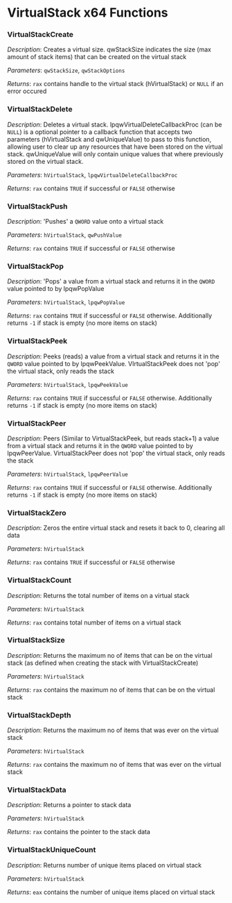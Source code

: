 # VirtualStack x64 Functions

### VirtualStackCreate

*Description*: Creates a virtual size. qwStackSize indicates the size (max amount of stack items) that can be created on the virtual stack

*Parameters*: `qwStackSize`, `qwStackOptions`

*Returns*: `rax` contains handle to the virtual stack (hVirtualStack) or `NULL` if an error occured

### VirtualStackDelete

*Description*: Deletes a virtual stack. lpqwVirtualDeleteCallbackProc (can be `NULL`) is a optional pointer to a callback function that accepts two parameters (hVirtualStack and qwUniqueValue) to pass to this function, allowing user to clear up any resources that have been stored on the virtual stack. qwUniqueValue will only contain unique values that where previously stored on the virtual stack.

*Parameters*: `hVirtualStack`, `lpqwVirtualDeleteCallbackProc`

*Returns*: `rax` contains `TRUE` if successful or `FALSE` otherwise

### VirtualStackPush

*Description*: 'Pushes' a `QWORD` value onto a virtual stack

*Parameters*: `hVirtualStack`, `qwPushValue`

*Returns*: `rax` contains `TRUE` if successful or `FALSE` otherwise

### VirtualStackPop

*Description*: 'Pops' a value from a virtual stack and returns it in the `QWORD` value pointed to by lpqwPopValue

*Parameters*: `hVirtualStack`, `lpqwPopValue`

*Returns*: `rax` contains `TRUE` if successful or `FALSE` otherwise. Additionally returns `-1` if stack is empty (no more items on stack)

### VirtualStackPeek

*Description*: Peeks (reads) a value from a virtual stack and returns it in the `QWORD` value pointed to by lpqwPeekValue. VIrtualStackPeek does not 'pop' the virtual stack, only reads the stack

*Parameters*: `hVirtualStack`, `lpqwPeekValue`

*Returns*: `rax` contains `TRUE` if successful or `FALSE` otherwise. Additionally returns `-1` if stack is empty (no more items on stack)

### VirtualStackPeer

*Description*: Peers (Similar to VirtualStackPeek, but reads stack+1) a value from a virtual stack and returns it in the `QWORD` value pointed to by lpqwPeerValue. VirtualStackPeer does not 'pop' the virtual stack, only reads the stack

*Parameters*: `hVirtualStack`, `lpqwPeerValue`

*Returns*: `rax` contains `TRUE` if successful or `FALSE` otherwise. Additionally returns `-1` if stack is empty (no more items on stack)

### VirtualStackZero

*Description*: Zeros the entire virtual stack and resets it back to 0, clearing all data

*Parameters*: `hVirtualStack`

*Returns*: `rax` contains `TRUE` if successful or `FALSE` otherwise

### VirtualStackCount

*Description*: Returns the total number of items on a virtual stack

*Parameters*: `hVirtualStack`

*Returns*: `rax` contains total number of items on a virtual stack

### VirtualStackSize

*Description*: Returns the maximum no of items that can be on the virtual stack (as defined when creating the stack with VirtualStackCreate)

*Parameters*: `hVirtualStack`

*Returns*: `rax` contains the maximum no of items that can be on the virtual stack

### VirtualStackDepth

*Description*: Returns the maximum no of items that was ever on the virtual stack

*Parameters*: `hVirtualStack`

*Returns*: `rax` contains the maximum no of items that was ever on the virtual stack

### VirtualStackData

*Description*: Returns a pointer to stack data

*Parameters*: `hVirtualStack`

*Returns*: `rax` contains the pointer to the stack data

### VirtualStackUniqueCount

*Description*: Returns number of unique items placed on virtual stack

*Parameters*: `hVirtualStack`

*Returns*: `eax` contains the number of unique items placed on virtual stack